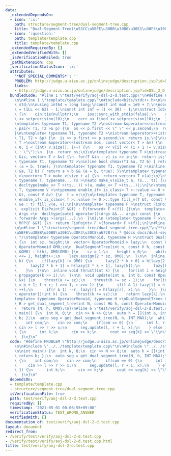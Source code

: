 ```yaml
---
data:
  _extendedDependsOn:
  - icon: ':x:'
    path: structure/segment-tree/dual-segment-tree.cpp
    title: "Dual-Segment-Tree(\u53CC\u5BFE\u30BB\u30B0\u30E1\u30F3\u30C8\u6728)"
  - icon: ':question:'
    path: template/template.cpp
    title: template/template.cpp
  _extendedRequiredBy: []
  _extendedVerifiedWith: []
  _isVerificationFailed: true
  _pathExtension: cpp
  _verificationStatusIcon: ':x:'
  attributes:
    '*NOT_SPECIAL_COMMENTS*': ''
    PROBLEM: http://judge.u-aizu.ac.jp/onlinejudge/description.jsp?id=DSL_2_D
    links:
    - http://judge.u-aizu.ac.jp/onlinejudge/description.jsp?id=DSL_2_D
  bundledCode: "#line 1 \"test/verify/aoj-dsl-2-d.test.cpp\"\n#define PROBLEM \"http://judge.u-aizu.ac.jp/onlinejudge/description.jsp?id=DSL_2_D\"\
    \n\n#line 1 \"template/template.cpp\"\n#include<bits/stdc++.h>\n\nusing namespace\
    \ std;\n\nusing int64 = long long;\nconst int mod = 1e9 + 7;\n\nconst int64 infll\
    \ = (1LL << 62) - 1;\nconst int inf = (1 << 30) - 1;\n\nstruct IoSetup {\n  IoSetup()\
    \ {\n    cin.tie(nullptr);\n    ios::sync_with_stdio(false);\n    cout << fixed\
    \ << setprecision(10);\n    cerr << fixed << setprecision(10);\n  }\n} iosetup;\n\
    \ntemplate< typename T1, typename T2 >\nostream &operator<<(ostream &os, const\
    \ pair< T1, T2 >& p) {\n  os << p.first << \" \" << p.second;\n  return os;\n\
    }\n\ntemplate< typename T1, typename T2 >\nistream &operator>>(istream &is, pair<\
    \ T1, T2 > &p) {\n  is >> p.first >> p.second;\n  return is;\n}\n\ntemplate< typename\
    \ T >\nostream &operator<<(ostream &os, const vector< T > &v) {\n  for(int i =\
    \ 0; i < (int) v.size(); i++) {\n    os << v[i] << (i + 1 != v.size() ? \" \"\
    \ : \"\");\n  }\n  return os;\n}\n\ntemplate< typename T >\nistream &operator>>(istream\
    \ &is, vector< T > &v) {\n  for(T &in : v) is >> in;\n  return is;\n}\n\ntemplate<\
    \ typename T1, typename T2 >\ninline bool chmax(T1 &a, T2 b) { return a < b &&\
    \ (a = b, true); }\n\ntemplate< typename T1, typename T2 >\ninline bool chmin(T1\
    \ &a, T2 b) { return a > b && (a = b, true); }\n\ntemplate< typename T = int64\
    \ >\nvector< T > make_v(size_t a) {\n  return vector< T >(a);\n}\n\ntemplate<\
    \ typename T, typename... Ts >\nauto make_v(size_t a, Ts... ts) {\n  return vector<\
    \ decltype(make_v< T >(ts...)) >(a, make_v< T >(ts...));\n}\n\ntemplate< typename\
    \ T, typename V >\ntypename enable_if< is_class< T >::value == 0 >::type fill_v(T\
    \ &t, const V &v) {\n  t = v;\n}\n\ntemplate< typename T, typename V >\ntypename\
    \ enable_if< is_class< T >::value != 0 >::type fill_v(T &t, const V &v) {\n  for(auto\
    \ &e : t) fill_v(e, v);\n}\n\ntemplate< typename F >\nstruct FixPoint : F {\n\
    \  explicit FixPoint(F &&f) : F(forward< F >(f)) {}\n\n  template< typename...\
    \ Args >\n  decltype(auto) operator()(Args &&... args) const {\n    return F::operator()(*this,\
    \ forward< Args >(args)...);\n  }\n};\n \ntemplate< typename F >\ninline decltype(auto)\
    \ MFP(F &&f) {\n  return FixPoint< F >{forward< F >(f)};\n}\n#line 4 \"test/verify/aoj-dsl-2-d.test.cpp\"\
    \n\n#line 1 \"structure/segment-tree/dual-segment-tree.cpp\"\n/**\n * @brief Dual-Segment-Tree(\u53CC\
    \u5BFE\u30BB\u30B0\u30E1\u30F3\u30C8\u6728)\n * @docs docs/dual-segment-tree.md\n\
    \ */\ntemplate< typename OperatorMonoid, typename H >\nstruct DualSegmentTree\
    \ {\n  int sz, height;\n  vector< OperatorMonoid > lazy;\n  const H h;\n  const\
    \ OperatorMonoid OM0;\n\n  DualSegmentTree(int n, const H h, const OperatorMonoid\
    \ &OM0) : h(h), OM0(OM0) {\n    sz = 1;\n    height = 0;\n    while(sz < n) sz\
    \ <<= 1, height++;\n    lazy.assign(2 * sz, OM0);\n  }\n\n  inline void propagate(int\
    \ k) {\n    if(lazy[k] != OM0) {\n      lazy[2 * k + 0] = h(lazy[2 * k + 0], lazy[k]);\n\
    \      lazy[2 * k + 1] = h(lazy[2 * k + 1], lazy[k]);\n      lazy[k] = OM0;\n\
    \    }\n  }\n\n  inline void thrust(int k) {\n    for(int i = height; i > 0; i--)\
    \ propagate(k >> i);\n  }\n\n  void update(int a, int b, const OperatorMonoid\
    \ &x) {\n    thrust(a += sz);\n    thrust(b += sz - 1);\n    for(int l = a, r\
    \ = b + 1; l < r; l >>= 1, r >>= 1) {\n      if(l & 1) lazy[l] = h(lazy[l], x),\
    \ ++l;\n      if(r & 1) --r, lazy[r] = h(lazy[r], x);\n    }\n  }\n\n  OperatorMonoid\
    \ operator[](int k) {\n    thrust(k += sz);\n    return lazy[k];\n  }\n};\n\n\
    template< typename OperatorMonoid, typename H >\nDualSegmentTree< OperatorMonoid,\
    \ H > get_dual_segment_tree(int N, const H& h, const OperatorMonoid& OM0) {\n\
    \  return {N, h, OM0};\n}\n#line 6 \"test/verify/aoj-dsl-2-d.test.cpp\"\n\nint\
    \ main() {\n  int N, Q;\n  cin >> N >> Q;\n  auto h = [](int a, int b) { return\
    \ b; };\n  auto seg = get_dual_segment_tree(N, h, INT_MAX);\n  while(Q--) {\n\
    \    int com;\n    cin >> com;\n    if(com == 0) {\n      int l, r, x;\n     \
    \ cin >> l >> r >> x;\n      seg.update(l, r + 1, x);\n    } else if(com == 1)\
    \ {\n      int k;\n      cin >> k;\n      cout << seg[k] << \"\\n\";\n    }\n\
    \  }\n}\n"
  code: "#define PROBLEM \"http://judge.u-aizu.ac.jp/onlinejudge/description.jsp?id=DSL_2_D\"\
    \n\n#include \"../../template/template.cpp\"\n\n#include \"../../structure/segment-tree/dual-segment-tree.cpp\"\
    \n\nint main() {\n  int N, Q;\n  cin >> N >> Q;\n  auto h = [](int a, int b) {\
    \ return b; };\n  auto seg = get_dual_segment_tree(N, h, INT_MAX);\n  while(Q--)\
    \ {\n    int com;\n    cin >> com;\n    if(com == 0) {\n      int l, r, x;\n \
    \     cin >> l >> r >> x;\n      seg.update(l, r + 1, x);\n    } else if(com ==\
    \ 1) {\n      int k;\n      cin >> k;\n      cout << seg[k] << \"\\n\";\n    }\n\
    \  }\n}\n"
  dependsOn:
  - template/template.cpp
  - structure/segment-tree/dual-segment-tree.cpp
  isVerificationFile: true
  path: test/verify/aoj-dsl-2-d.test.cpp
  requiredBy: []
  timestamp: '2021-05-01 00:06:55+09:00'
  verificationStatus: TEST_WRONG_ANSWER
  verifiedWith: []
documentation_of: test/verify/aoj-dsl-2-d.test.cpp
layout: document
redirect_from:
- /verify/test/verify/aoj-dsl-2-d.test.cpp
- /verify/test/verify/aoj-dsl-2-d.test.cpp.html
title: test/verify/aoj-dsl-2-d.test.cpp
---
```


